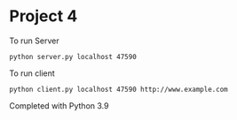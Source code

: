 # Project 4
To run Server
```
python server.py localhost 47590
```

To run client
```
python client.py localhost 47590 http://www.example.com 
```
Completed with Python 3.9